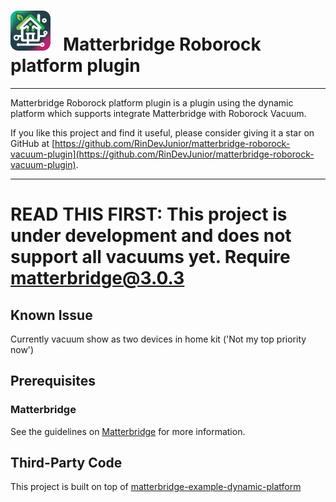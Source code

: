 # <img src="https://github.com/Luligu/matterbridge/blob/main/frontend/public/matterbridge%2064x64.png" alt="Matterbridge Logo" width="64px" height="64px">&nbsp;&nbsp;&nbsp;Matterbridge Roborock platform plugin

<!-- [![npm version](https://img.shields.io/npm/v/matterbridge-example-dynamic-platform.svg)](https://www.npmjs.com/package/matterbridge-example-dynamic-platform)
[![npm downloads](https://img.shields.io/npm/dt/matterbridge-example-dynamic-platform.svg)](https://www.npmjs.com/package/matterbridge-example-dynamic-platform)
[![Docker Version](https://img.shields.io/docker/v/luligu/matterbridge?label=docker%20version&sort=semver)](https://hub.docker.com/r/luligu/matterbridge)
[![Docker Pulls](https://img.shields.io/docker/pulls/luligu/matterbridge.svg)](https://hub.docker.com/r/luligu/matterbridge)
![Node.js CI](https://github.com/Luligu/matterbridge-example-dynamic-platform/actions/workflows/build-matterbridge-plugin.yml/badge.svg)
![Coverage](https://img.shields.io/badge/Jest%20coverage-100%25-brightgreen)

[![power by](https://img.shields.io/badge/powered%20by-matterbridge-blue)](https://www.npmjs.com/package/matterbridge)
[![power by](https://img.shields.io/badge/powered%20by-node--persist--manager-blue)](https://www.npmjs.com/package/node-persist-manager) -->

---

Matterbridge Roborock platform plugin is a plugin using the dynamic platform which supports integrate Matterbridge with Roborock Vacuum.

If you like this project and find it useful, please consider giving it a star on GitHub at [https://github.com/RinDevJunior/matterbridge-roborock-vacuum-plugin](https://github.com/RinDevJunior/matterbridge-roborock-vacuum-plugin).

---

# READ THIS FIRST: This project is under development and does not support all vacuums yet. Require matterbridge@3.0.3

## Known Issue
Currently vacuum show as two devices in home kit ('Not my top priority now')

## Prerequisites

### Matterbridge

See the guidelines on [Matterbridge](https://github.com/Luligu/matterbridge/blob/main/README.md) for more information.

## Third-Party Code

This project is built on top of [matterbridge-example-dynamic-platform](https://github.com/Luligu/matterbridge-example-dynamic-platform)
